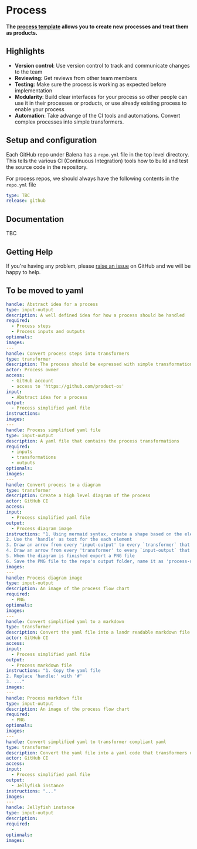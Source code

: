 # Process

**The [process template](https://github.com/product-os/process-template) allows you to create new processes and treat them as products.**

## Highlights

- **Version control**: Use version control to track and communicate changes to the team
- **Reviewing**: Get reviews from other team members
- **Testing**: Make sure the process is working as expected before implementation
- **Modularity**: Build clear interfaces for your process so other people can use it in their processes or products, or use already existing process to enable your process
- **Automation**: Take advange of the CI tools and automations. Convert complex processes into simple transformers.

## Setup and configuration

Each GitHub repo under Balena has a `repo.yml` file in the top level directory. This tells the various CI (Continuous Integration) tools how to build and test the source code in the repository.

For process repos, we should always have the following contents in the `repo.yml` file

```yaml
type: TBC
release: github

```


## Documentation

TBC

## Getting Help

If you're having any problem, please [raise an issue](https://https://github.com/product-os/process/issues/new) on GitHub and we will be happy to help.

## To be moved to yaml

```yaml
handle: Abstract idea for a process
type: input-output
description: A well defined idea for how a process should be handled
required:
  - Process steps
  - Process inputs and outputs
optionals:
images:
---
handle: Convert process steps into transformers
type: transformer
description: The process should be expressed with simple transformations
actor: Process owner
access:
  - GitHub account
  - access to 'https://github.com/product-os'
input:
  - Abstract idea for a process
output:
  - Process simplified yaml file
instructions:
images:
---
handle: Process simplified yaml file
type: input-output
description: A yaml file that contains the process transformations
required:
  - inputs
  - transformations
  - outputs
optionals:
images:
---
handle: Convert process to a diagram
type: transformer
description: Create a high level diagram of the process
actor: GitHub CI
access:
input:
  - Process simplified yaml file
output:
  - Process diagram image
instructions: "1. Using mermaid syntax, create a shape based on the element type: Skewed rectangle for an input-output, rectangle for a transformer
2. Use the 'handle' as text for the each element
3. Draw an arrow from every 'input-output' to every `transformer` that calls it as `input`
4. Draw an arrow from every 'transformer' to every `input-output` that call as `output`
5. When the diagram is finished export a PNG file
6. Save the PNG file to the repo's output folder, name it as 'process-diagram.png'"
images:
---
handle: Process diagram image
type: input-output
description: An image of the process flow chart
required:
  - PNG
optionals:
images:
---
handle: Convert simplified yaml to a markdown
type: transformer
description: Convert the yaml file into a landr readable markdown file
actor: GitHub CI
access:
input:
  - Process simplified yaml file
output:
  - Process markdown file
instructions: "1. Copy the yaml file
2. Replace 'handle:' with '#'
3. ..."
images:
---
handle: Process markdown file
type: input-output
description: An image of the process flow chart
required:
  - PNG
optionals:
images:
---
handle: Convert simplified yaml to transformer compliant yaml
type: transformer
description: Convert the yaml file into a yaml code that transformers understand
actor: GitHub CI
access:
input:
  - Process simplified yaml file
output:
  - Jellyfish instance
instructions: "..."
images:
---
handle: Jellyfish instance
type: input-output
description:
required:
  -
optionals:
images:

```
